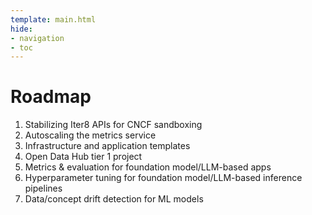 ```yaml
---
template: main.html
hide:
- navigation
- toc
---
```


# Roadmap

1. Stabilizing Iter8 APIs for CNCF sandboxing
2. Autoscaling the metrics service
3. Infrastructure and application templates
4. Open Data Hub tier 1 project
5. Metrics & evaluation for foundation model/LLM-based apps
6. Hyperparameter tuning for foundation model/LLM-based inference pipelines
7. Data/concept drift detection for ML models
